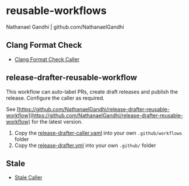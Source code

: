 # reusable-workflows

Nathanael Gandhi | github.com/NathanaelGandhi

## Clang Format Check

- [Clang Format Check Caller](.github/workflows/clang-format-check-caller.yaml)

## release-drafter-reusable-workflow

This workflow can auto-label PRs, create draft releases and publish the release. Configure the caller as required.

See [https://github.com/NathanaelGandhi/release-drafter-reusable-workflow](https://github.com/NathanaelGandhi/release-drafter-reusable-workflow) for the latest version.

1. Copy the [release-drafter-caller.yaml](.github/workflows/release-drafter-caller.yaml) into your own ```.github/workflows``` folder
2. Copy the [release-drafter.yml](.github/release-drafter.yml) into your own ```.github/``` folder

## Stale

- [Stale Caller](.github/workflows/stale-caller.yaml)
